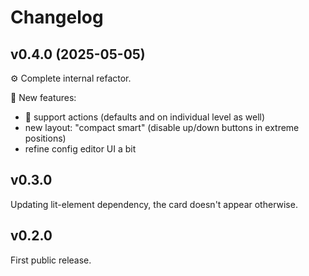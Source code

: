 # Changelog

## v0.4.0 (2025-05-05)

⚙️ Complete internal refactor.

🚀 New features:

- 🎉 support actions (defaults and on individual level as well)
- new layout: "compact smart" (disable up/down buttons in extreme positions)
- refine config editor UI a bit

## v0.3.0

Updating lit-element dependency, the card doesn't appear otherwise.

## v0.2.0

First public release.
